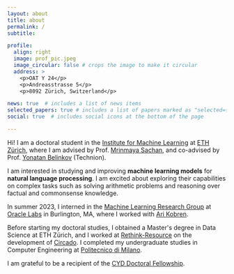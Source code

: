 ```yaml
---
layout: about
title: about
permalink: /
subtitle: 

profile:
  align: right
  image: prof_pic.jpeg
  image_circular: false # crops the image to make it circular
  address: >
    <p>OAT Y 24</p>
    <p>Andreasstrasse 5</p>
    <p>8092 Zürich, Switzerland</p>

news: true  # includes a list of news items
selected_papers: true # includes a list of papers marked as "selected={true}"
social: true  # includes social icons at the bottom of the page

---
```


Hi! I am a doctoral student in the [Institute for Machine Learning](https://ml.inf.ethz.ch) at [ETH Zürich](https://ethz.ch/en.html), where I am advised by Prof. [Mrinmaya Sachan](https://www.mrinmaya.io), and co-advised by Prof. [Yonatan Belinkov](https://belinkov.com) (Technion).

<!--- My work includes... --->

I am interested in studying and improving **machine learning models** for **natural language processing**. I am excited about exploring their capabilities on complex tasks such as solving arithmetic problems and reasoning over factual and commonsense knowledge.

In summer 2023, I interned in the [Machine Learning Research Group](https://labs.oracle.com/pls/apex/f?p=94065:12:103082211090993:7) at [Oracle Labs](https://labs.oracle.com/pls/apex/f?p=LABS:1) in Burlington, MA, where I worked with [Ari Kobren](https://akobre01.github.io).

Before starting my doctoral studies, I obtained a Master's degree in Data Science at ETH Zürich,
and I worked at [Rethink-Resource](https://rethink-resource.com) on the development of [Circado](https://rethink-resource.com/circado). <!--- a sustainable trading platform for secondary resources. --->
I completed my undergraduate studies in Computer Engineering at [Politecnico di Milano](https://www.polimi.it). 

<!--- I am broadly interested in investigating the capabilities of machine learning models for natural language processing such as reasoning, memorization, and temporal generalization. --->

<!--- You can also disable any these elements by editing `profile` property of the YAML header of your `_pages/about.md`. Edit `_bibliography/papers.bib` and Jekyll will render your [publications page](/al-folio/publications/) automatically. --->

<!--- Link to your social media connections, too. This theme is set up to use [Font Awesome icons](http://fortawesome.github.io/Font-Awesome/) and [Academicons](https://jpswalsh.github.io/academicons/), like the ones below. Add your Facebook, Twitter, LinkedIn, Google Scholar, or just disable all of them. --->

I am grateful to be a recipient of the [CYD Doctoral Fellowship](https://www.epfl.ch/research/services/fund-research/funding-opportunities/fellowship-mobility/cyd-fellowships/awarded-cyd-fellows/).

<!--- within the [Institute of Machine Learning](https://ml.inf.ethz.ch) --->